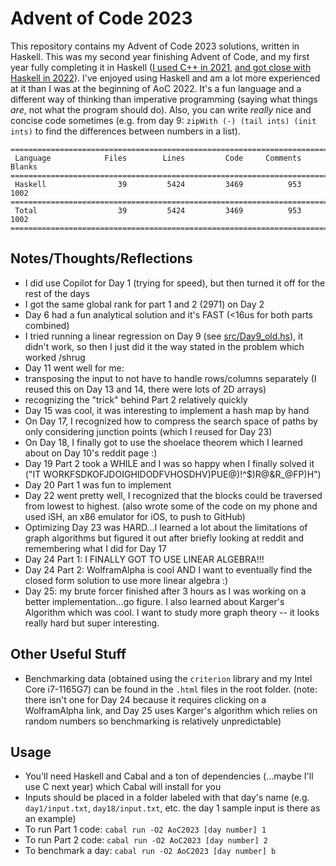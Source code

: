 # Advent of Code 2023
This repository contains my Advent of Code 2023 solutions, written in Haskell. This was my second year finishing Advent of Code, and my first year fully completing it in Haskell ([I used C++ in 2021](https://github.com/BenBean18/AoC2021), [and got close with Haskell in 2022](https://github.com/BenBean18/AoC2022)). I've enjoyed using Haskell and am a lot more experienced at it than I was at the beginning of AoC 2022. It's a fun language and a different way of thinking than imperative programming (saying what things *are*, not what the program should do). Also, you can write *really* nice and concise code sometimes (e.g. from day 9: `zipWith (-) (tail ints) (init ints)` to find the differences between numbers in a list).

```
===============================================================================
 Language            Files        Lines         Code     Comments       Blanks
===============================================================================
 Haskell                39         5424         3469          953         1002
===============================================================================
 Total                  39         5424         3469          953         1002
===============================================================================
```

## Notes/Thoughts/Reflections
- I did use Copilot for Day 1 (trying for speed), but then turned it off for the rest of the days
- I got the same global rank for part 1 and 2 (2971) on Day 2
- Day 6 had a fun analytical solution and it's FAST (<16us for both parts combined)
- I tried running a linear regression on Day 9 (see [src/Day9_old.hs](src/Day9_old.hs)), it didn't work, so then I just did it the way stated in the problem which worked /shrug
- Day 11 went well for me:
 - transposing the input to not have to handle rows/columns separately (I reused this on Day 13 and 14, there were lots of 2D arrays)
 - recognizing the "trick" behind Part 2 relatively quickly
- Day 15 was cool, it was interesting to implement a hash map by hand
- On Day 17, I recognized how to compress the search space of paths by only considering junction points (which I reused for Day 23)
- On Day 18, I finally got to use the shoelace theorem which I learned about on Day 10's reddit page :)
- Day 19 Part 2 took a WHILE and I was so happy when I finally solved it ("IT WORKFSDKOFJDOIGHIDODFVHOSDHV)PUE@)!^$)R@&R_@FP)H")
- Day 20 Part 1 was fun to implement
- Day 22 went pretty well, I recognized that the blocks could be traversed from lowest to highest. (also wrote some of the code on my phone and used iSH, an x86 emulator for iOS, to push to GitHub)
- Optimizing Day 23 was HARD...I learned a lot about the limitations of graph algorithms but figured it out after briefly looking at reddit and remembering what I did for Day 17
- Day 24 Part 1: I FINALLY GOT TO USE LINEAR ALGEBRA!!!
- Day 24 Part 2: WolframAlpha is cool AND I want to eventually find the closed form solution to use more linear algebra :)
- Day 25: my brute forcer finished after 3 hours as I was working on a better implementation...go figure. I also learned about Karger's Algorithm which was cool. I want to study more graph theory -- it looks really hard but super interesting.

## Other Useful Stuff
- Benchmarking data (obtained using the `criterion` library and my Intel Core i7-1165G7) can be found in the `.html` files in the root folder. (note: there isn't one for Day 24 because it requires clicking on a WolframAlpha link, and Day 25 uses Karger's algorithm which relies on random numbers so benchmarking is relatively unpredictable)

## Usage
- You'll need Haskell and Cabal and a ton of dependencies (...maybe I'll use C next year) which Cabal will install for you
- Inputs should be placed in a folder labeled with that day's name (e.g. `day1/input.txt`, `day18/input.txt`, etc. the day 1 sample input is there as an example)
- To run Part 1 code: `cabal run -O2 AoC2023 [day number] 1`
- To run Part 2 code: `cabal run -O2 AoC2023 [day number] 2`
- To benchmark a day: `cabal run -O2 AoC2023 [day number] b`